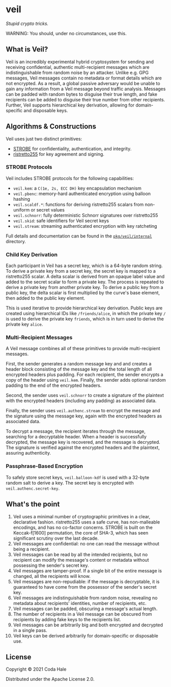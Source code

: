 # veil

_Stupid crypto tricks._

WARNING: You should, under no circumstances, use this.

## What is Veil?

Veil is an incredibly experimental hybrid cryptosystem for sending and receiving confidential,
authentic multi-recipient messages which are indistinguishable from random noise by an attacker.
Unlike e.g. GPG messages, Veil messages contain no metadata or format details which are not
encrypted. As a result, a global passive adversary would be unable to gain any information from a
Veil message beyond traffic analysis. Messages can be padded with random bytes to disguise their
true length, and fake recipients can be added to disguise their true number from other recipients.
Further, Veil supports hierarchical key derivation, allowing for domain-specific and disposable
keys.

## Algorithms & Constructions

Veil uses just two distinct primitives:

* [STROBE](https://strobe.sourceforge.io) for confidentiality, authentication, and integrity.
* [ristretto255](https://ristretto.group) for key agreement and signing.

### STROBE Protocols

Veil includes STROBE protocols for the following capabilities:

* `veil.kem`: a `C(1e, 2s, ECC DH)` key encapsulation mechanism
* `veil.pbenc`: memory-hard authenticated encryption using balloon hashing
* `veil.scaldf.*`: functions for deriving ristretto255 scalars from non-uniform or secret values
* `veil.schnorr`: fully deterministic Schnorr signatures over ristretto255
* `veil.skid`: safe identifiers for Veil secret keys
* `veil.stream`: streaming authenticated encryption with key ratcheting

Full details and documentation can be found in the 
[`pkg/veil/internal`](https://github.com/codahale/veil/tree/main/pkg/veil/internal) directory.

### Child Key Derivation

Each participant in Veil has a secret key, which is a 64-byte random string. To derive a private key
from a secret key, the secret key is mapped to a ristretto255 scalar. A delta scalar is derived from
an opaque label value and added to the secret scalar to form a private key. The process is repeated
to derive a private key from another private key. To derive a public key from a public key, the
delta scalar is first multiplied by the curve's base element, then added to the public key element.

This is used iterative to provide hierarchical key derivation. Public keys are created using
hierarchical IDs like `/friends/alice`, in which the private key `/` is used to derive the private
key `friends`, which is in turn used to derive the private key `alice`.

### Multi-Recipient Messages

A Veil message combines all of these primitives to provide multi-recipient messages.

First, the sender generates a random message key and and creates a header block consisting of the
message key and the total length of all encrypted headers plus padding. For each recipient, the
sender encrypts a copy of the header using `veil.kem`. Finally, the sender adds optional random
padding to the end of the encrypted headers.

Second, the sender uses `veil.schnorr` to create a signature of the plaintext with the encrypted
headers (including any padding) as associated data.

Finally, the sender uses `veil.authenc.stream` to encrypt the message and the signature using the
message key, again with the encrypted headers as associated data.

To decrypt a message, the recipient iterates through the message, searching for a decryptable
header. When a header is successfully decrypted, the message key is recovered, and the message is
decrypted. The signature is verified against the encrypted headers and the plaintext, assuring
authenticity.

### Passphrase-Based Encryption

To safely store secret keys, `veil.balloon-kdf` is used with a 32-byte random salt to derive a key.
The secret key is encrypted with `veil.authenc.secret-key`.

## What's the point

1. Veil uses a minimal number of cryptographic primitives in a clear, declarative fashion.
   ristretto255 uses a safe curve, has non-malleable encodings, and has no co-factor concerns.
   STROBE is built on the Keccak-f\[1600\] permutation, the core of SHA-3, which has seen
   significant scrutiny over the last decade.
2. Veil messages are confidential: no one can read the message without being a recipient.
3. Veil messages can be read by all the intended recipients, but no recipient can modify the
   message's content or metadata without possessing the sender's secret key.
4. Veil messages are tamper-proof. If a single bit of the entire message is changed, all the
   recipients will know.
5. Veil messages are non-repudiable: if the message is decryptable, it is guaranteed to have come
   from the possessor of the sender's secret key.
6. Veil messages are indistinguishable from random noise, revealing no metadata about recipients'
   identities, number of recipients, etc.
7. Veil messages can be padded, obscuring a message's actual length.
8. The number of recipients in a Veil message can be obscured from recipients by adding fake keys
   to the recipients list.
9. Veil messages can be arbitrarily big and both encrypted and decrypted in a single pass.
10. Veil keys can be derived arbitrarily for domain-specific or disposable use.

## License

Copyright © 2021 Coda Hale

Distributed under the Apache License 2.0.
